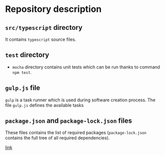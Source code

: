 <link href="https://fonts.googleapis.com/css?family=Michroma&display=swap" rel="stylesheet">

# Repository description

## `src/typescript` directory

It contains `typescript` source files.

## `test` directory


- `mocha` directory contains unit tests which can be run thanks to command `npm test`.

## `gulp.js` file

`gulp` is a task runner which is used during software creation process. The file `gulp.js` defines the available tasks

## `package.json` and `package-lock.json` files

These files contains the list of required packages (`package-lock.json` contains the full tree of all required dependencies).

<script src="https://d3js.org/d3.v4.min.js">

</script>



			

<script>

width = 1000	
height = 50
n = 20
n2 = 20
m = 200
k = 10

bronze = "#b83c33";
bronze = "#b87333";

bronze = "#adff2f";

	var svg = d3.select("body").append("svg")
		.attr("width", width )
		.attr("height", height)

	var defs = svg.append("defs");
		
		
var filter = defs.append("filter")
    .attr("id","glow");
filter.append("feGaussianBlur")
    .attr("stdDeviation",3)
    .attr("result","coloredBlur")

var feMerge = filter.append("feMerge");
feMerge.append("feMergeNode")
    .attr("in","coloredBlur");
feMerge.append("feMergeNode")
    .attr("in", "SourceGraphic");
	
	
var filter = defs.append("filter")
    .attr("id","pureglow");
filter.append("feGaussianBlur")
    .attr("stdDeviation",2)
    .attr("result","coloredBlur");		

	var defs = svg.append("defs");
	var linearGradient = defs.append("linearGradient")
    .attr("id", "linear-gradient");
	
	//Horizontal gradient
	linearGradient
    .attr("x1", "0%")
    .attr("y1", "0%")
    .attr("x2", "100%")
    .attr("y2", "0%")
    .attr("spreadMethod", "reflect");

//Four different colors
var colours = [d3.color(bronze).brighter(3), "black", "black", "black", "black", d3.color(bronze).brighter(3), "black", "black", "black", "black"];
//var colours = [interpolateBlueUnicity(0), "#000000", "#666666", "#000000"];

//Append the colors evenly along the gradient
linearGradient.selectAll(".stop")
    .data(colours)
    .enter().append("stop")
    .attr("offset", function(d,i) { return i/(colours.length-1); })
    .attr("stop-color", function(d) { return d; });

linearGradient.append("animate")
    .attr("attributeName","x1")
    .attr("values","0%;200%") //let x1 run to 200% instead of 100%
    .attr("dur","10s")
    .attr("repeatCount","indefinite");

linearGradient.append("animate")
    .attr("attributeName","x2")
    .attr("values","100%;300%") //let x2 run to 300% instead of 200%
    .attr("dur","10s")
    .attr("repeatCount","indefinite");	
	
	
	
  const x = d3.scaleLinear()
      .domain([0, m - 1])
      .range([0, width]);

  const y = d3.scaleLinear()
      .range([height, 0]);

  const z = d3.interpolateCool;

  const area = d3.area()
      .x((d, i) => x(i))
      .y0(d => y(d[0]))
      .y1(d => y(d[1]));

	const stack = d3.stack()
    .keys(d3.range(n))
    .offset(d3["stackOffsetSilhouette"])
    .order(d3["stackOrderNone"])
	  
  function randomize() {
    const layers = stack(d3.transpose(Array.from({length: n}, () => bumps(m, k))));
    y.domain([
      d3.min(layers, l => d3.min(l, d => d[0])),
      d3.max(layers, l => d3.max(l, d => d[1]))
    ]);
    return layers;
  }
  
    function randomize2() {
    const layers = stack(d3.transpose(Array.from({length: n2}, () => bumps(m, k))));
    y.domain([
      d3.min(layers, l => d3.min(l, d => d[0])),
      d3.max(layers, l => d3.max(l, d => d[1]))
    ]);
    return layers;
  }
  
  
    svg.append("rect")
                            .attr("x", 0)
                            .attr("y", 0)
                            .attr("width", width)
                            .attr("height", height)

							
  svg.append("rect")
                            .attr("x", 0)
                            .attr("y", 0)
                            .attr("width", width)
                            .attr("height", height)
							.attr("opacity", 0.25)
							.attr("fill", "url(#linear-gradient)")


  const path = svg.append("g").selectAll("path")
    .data(randomize)
    .enter().append("path")
      .attr("d", area)
	  .attr("fill", "none")
	  
      .attr("stroke", bronze)
	  .style("stroke-opacity", 0.3)
	  .style("filter", "url(#pureglow)");

	    const path2 = svg.append("g").selectAll("path")
    .data(randomize2)
    .enter().append("path")
      .attr("d", area)
	  .attr("fill", "none")
      .attr("stroke", d3.color(bronze).darker(5).brighter(Math.random()*10))
	  .attr("stroke-width", 0.5)
	  .style("stroke-opacity", 0.2)
	
	  
  svg.append("rect")
                            .attr("x", 4)
                            .attr("y", 4)
                            .attr("width", width-8)
                            .attr("height", height-8)
							.attr("stroke", bronze)
							.attr("fill", "none");
	  
  const interval = d3.interval(() => {
    path
      .data(randomize)
      .transition()
	          .duration(900)
	  .ease(d3.easeSinInOut)

        .attr("d", area);
		
    path2
      .data(randomize2)
      .transition()
	          .duration(900)
	  .ease(d3.easeSinInOut)

        .attr("d", area);		
  }, 900);

 
  
  function bumps(n, m) {
    const a = [];
    for (let i = 0; i < n; ++i) a[i] = 0;
    for (let i = 0; i < m; ++i) {
		const x = 1 / (0.1 + Math.random());
		const y = 2 * Math.random() - 0.5;
		const z = 10 / (0.1 + Math.random());
		for (let i = 0; i < n; ++i) {
		const w = (i / n - y) * z;
			a[i] += x * Math.exp(-w * w);
		}
	}

    return a;
  };




</script>


[link](./dist/alpha.html)
